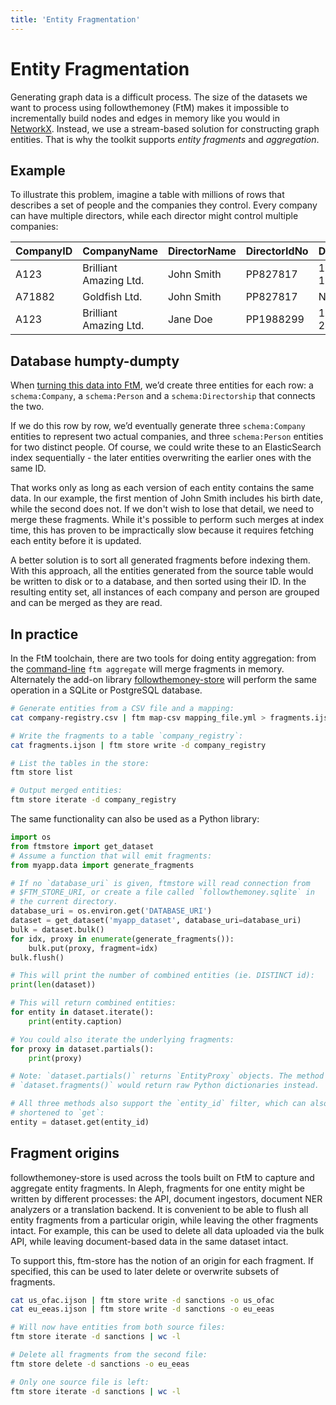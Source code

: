 ```yaml
---
title: 'Entity Fragmentation'
---
```


# Entity Fragmentation

Generating graph data is a difficult process. The size of the datasets we want to process using followthemoney (FtM) makes it impossible to incrementally build nodes and edges in memory like you would in [NetworkX](https://networkx.org/). Instead, we use a stream-based solution for constructing graph entities. That is why the toolkit supports _entity fragments_ and _aggregation_.

## Example

To illustrate this problem, imagine a table with millions of rows that describes a set of people and the companies they control. Every company can have multiple directors, while each director might control multiple companies:

| CompanyID | CompanyName            | DirectorName | DirectorIdNo | DirectorDoB |
| --------- | ---------------------- | ------------ | ------------ | ----------- |
| A123      | Brilliant Amazing Ltd. | John Smith   | PP827817     | 1979-02-16  |
| A71882    | Goldfish Ltd.          | John Smith   | PP827817     | NULL        |
| A123      | Brilliant Amazing Ltd. | Jane Doe     | PP1988299    | 1983-06-24  |

## Database humpty-dumpty

When [turning this data into FtM](/docs/mappings), we’d create three entities for each row: a `schema:Company`, a `schema:Person` and a `schema:Directorship` that connects the two.

If we do this row by row, we’d eventually generate three `schema:Company` entities to represent two actual companies, and three `schema:Person` entities for two distinct people. Of course, we could write these to an ElasticSearch index sequentially - the later entities overwriting the earlier ones with the same ID.

That works only as long as each version of each entity contains the same data. In our example, the first mention of John Smith includes his birth date, while the second does not. If we don\'t wish to lose that detail, we need to merge these fragments. While it\'s possible to perform such merges at index time, this has proven to be impractically slow because it requires fetching each entity before it is updated.

A better solution is to sort all generated fragments before indexing them. With this approach, all the entities generated from the source table would be written to disk or to a database, and then sorted using their ID. In the resulting entity set, all instances of each company and person are grouped and can be merged as they are read.

## In practice

In the FtM toolchain, there are two tools for doing entity aggregation: from the [command-line](/docs/cli) `ftm aggregate` will merge fragments in memory. Alternately the add-on library [followthemoney-store](https://github.com/alephdata/followthemoney-store) will perform the same operation in a SQLite or PostgreSQL database.

```bash
# Generate entities from a CSV file and a mapping:
cat company-registry.csv | ftm map-csv mapping_file.yml > fragments.ijson

# Write the fragments to a table `company_registry`:
cat fragments.ijson | ftm store write -d company_registry

# List the tables in the store:
ftm store list

# Output merged entities:
ftm store iterate -d company_registry
```

The same functionality can also be used as a Python library:

```python
import os
from ftmstore import get_dataset
# Assume a function that will emit fragments:
from myapp.data import generate_fragments

# If no `database_uri` is given, ftmstore will read connection from
# $FTM_STORE_URI, or create a file called `followthemoney.sqlite` in
# the current directory.
database_uri = os.environ.get('DATABASE_URI')
dataset = get_dataset('myapp_dataset', database_uri=database_uri)
bulk = dataset.bulk()
for idx, proxy in enumerate(generate_fragments()):
    bulk.put(proxy, fragment=idx)
bulk.flush()

# This will print the number of combined entities (ie. DISTINCT id):
print(len(dataset))

# This will return combined entities:
for entity in dataset.iterate():
    print(entity.caption)

# You could also iterate the underlying fragments:
for proxy in dataset.partials():
    print(proxy)

# Note: `dataset.partials()` returns `EntityProxy` objects. The method
# `dataset.fragments()` would return raw Python dictionaries instead.

# All three methods also support the `entity_id` filter, which can also be
# shortened to `get`:
entity = dataset.get(entity_id)
```

## Fragment origins

followthemoney-store is used across the tools built on FtM to capture and aggregate entity fragments. In Aleph, fragments for one entity might be written by different processes: the API, document ingestors, document NER analyzers or a translation backend. It is convenient to be able to flush all entity fragments from a particular origin, while leaving the other fragments intact. For example, this can be used to delete all data uploaded via the bulk API, while leaving document-based data in the same dataset intact.

To support this, ftm-store has the notion of an origin for each fragment. If specified, this can be used to later delete or overwrite subsets of fragments.

```bash
cat us_ofac.ijson | ftm store write -d sanctions -o us_ofac
cat eu_eeas.ijson | ftm store write -d sanctions -o eu_eeas

# Will now have entities from both source files:
ftm store iterate -d sanctions | wc -l

# Delete all fragments from the second file:
ftm store delete -d sanctions -o eu_eeas

# Only one source file is left:
ftm store iterate -d sanctions | wc -l
```
